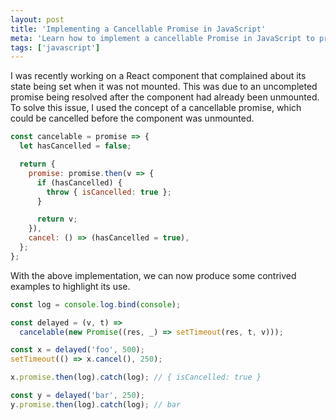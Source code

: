 ```yaml
---
layout: post
title: 'Implementing a Cancellable Promise in JavaScript'
meta: 'Learn how to implement a cancellable Promise in JavaScript to prevent React state updates on unmounted components.'
tags: ['javascript']
---
```


I was recently working on a React component that complained about its state being set when it was not mounted.
This was due to an uncompleted promise being resolved after the component had already been unmounted.
To solve this issue, I used the concept of a cancellable promise, which could be cancelled before the component was unmounted.

<!--more-->

```js
const cancelable = promise => {
  let hasCancelled = false;

  return {
    promise: promise.then(v => {
      if (hasCancelled) {
        throw { isCancelled: true };
      }

      return v;
    }),
    cancel: () => (hasCancelled = true),
  };
};
```

With the above implementation, we can now produce some contrived examples to highlight its use.

```js
const log = console.log.bind(console);

const delayed = (v, t) =>
  cancelable(new Promise((res, _) => setTimeout(res, t, v)));

const x = delayed('foo', 500);
setTimeout(() => x.cancel(), 250);

x.promise.then(log).catch(log); // { isCancelled: true }

const y = delayed('bar', 250);
y.promise.then(log).catch(log); // bar
```
